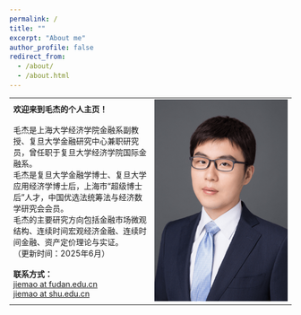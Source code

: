 ```yaml
---
permalink: /
title: ""
excerpt: "About me"
author_profile: false
redirect_from: 
  - /about/
  - /about.html
---
```



<table width= "100%" frame=void>
<tr>
<td width= "50%" ><strong>欢迎来到毛杰的个人主页！</strong> <br><br>毛杰是上海大学经济学院金融系副教授、复旦大学金融研究中心兼职研究员，曾任职于复旦大学经济学院国际金融系。<br>毛杰是复旦大学金融学博士、复旦大学应用经济学博士后，上海市“超级博士后”人才，中国优选法统筹法与经济数学研究会会员。<br>毛杰的主要研究方向包括金融市场微观结构、连续时间宏观经济金融、连续时间金融、资产定价理论与实证。<br>
（更新时间：2025年6月）<br>
  <br> <strong>联系方式：</strong><br> <a href="mailto:jiemao@fudan.edu.cn"> jiemao at fudan.edu.cn </a> <br> <a href="mailto:jiemao@shu.edu.cn">jiemao at shu.edu.cn </a>
  </td>
<td width= "50%" ><img src="/images/bio.png" height="360" width="240"></td>
</tr>
<table>

